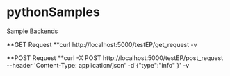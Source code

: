 # pythonSamples

Sample Backends

**GET Request
**curl http://localhost:5000/testEP/get_request -v

**POST Request
**curl -X POST http://localhost:5000/testEP/post_request --header 'Content-Type: application/json' -d'{"type":"info" }' -v
